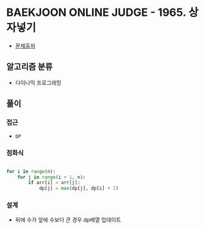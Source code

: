 # BAEKJOON ONLINE JUDGE - 1965. 상자넣기

- [문제출처](https://www.acmicpc.net/problem/1965 '1965. 상자넣기')

## 알고리즘 분류

- 다이나믹 프로그래밍

## 풀이

### 접근

- `DP`

### 점화식

```python

for i in range(n):
    for j in range(i + 1, n):
        if arr[i] < arr[j]:
            dp[j] = max(dp[j], dp[i] + 1)

```

### 설계

- 뒤에 수가 앞에 수보다 큰 경우 dp배열 업데이트

